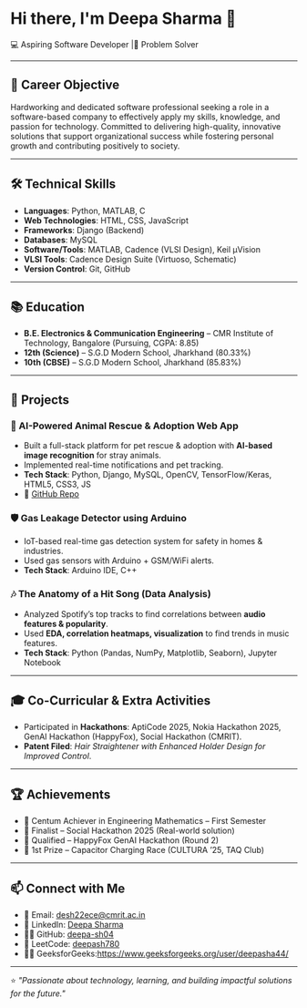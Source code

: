# Hi there, I'm Deepa Sharma 👋

💻 Aspiring Software Developer |🎯 Problem Solver  

---

## 🎯 Career Objective
Hardworking and dedicated software professional seeking a role in a software-based company to effectively apply my skills, knowledge, and passion for technology. Committed to delivering high-quality, innovative solutions that support organizational success while fostering personal growth and contributing positively to society.

---

## 🛠️ Technical Skills
- **Languages**: Python, MATLAB, C  
- **Web Technologies**: HTML, CSS, JavaScript  
- **Frameworks**: Django (Backend)
- **Databases**: MySQL  
- **Software/Tools**: MATLAB, Cadence (VLSI Design), Keil µVision  
- **VLSI Tools**: Cadence Design Suite (Virtuoso, Schematic)  
- **Version Control**: Git, GitHub  

---

## 📚 Education
- **B.E. Electronics & Communication Engineering** – CMR Institute of Technology, Bangalore (Pursuing, CGPA: 8.85)  
- **12th (Science)** – S.G.D Modern School, Jharkhand (80.33%)  
- **10th (CBSE)** – S.G.D Modern School, Jharkhand (85.83%)  

---

## 🚀 Projects
### 🐾 AI-Powered Animal Rescue & Adoption Web App  
- Built a full-stack platform for pet rescue & adoption with **AI-based image recognition** for stray animals.  
- Implemented real-time notifications and pet tracking.  
- **Tech Stack**: Python, Django, MySQL, OpenCV, TensorFlow/Keras, HTML5, CSS3, JS  
- 🔗 [GitHub Repo](https://github.com/deepa-sh04/animal_rescue)  

### 🛡️ Gas Leakage Detector using Arduino  
- IoT-based real-time gas detection system for safety in homes & industries.  
- Used gas sensors with Arduino + GSM/WiFi alerts.  
- **Tech Stack**: Arduino IDE, C++  

### 🎶 The Anatomy of a Hit Song (Data Analysis)  
- Analyzed Spotify’s top tracks to find correlations between **audio features & popularity**.  
- Used **EDA, correlation heatmaps, visualization** to find trends in music features.  
- **Tech Stack**: Python (Pandas, NumPy, Matplotlib, Seaborn), Jupyter Notebook  

---

## 🎓 Co-Curricular & Extra Activities
- Participated in **Hackathons**: AptiCode 2025, Nokia Hackathon 2025, GenAI Hackathon (HappyFox), Social Hackathon (CMRIT).  
- **Patent Filed**: *Hair Straightener with Enhanced Holder Design for Improved Control*.  

---

## 🏆 Achievements
- 🏅 Centum Achiever in Engineering Mathematics – First Semester  
- 🏅 Finalist – Social Hackathon 2025 (Real-world solution)  
- 🏅 Qualified – HappyFox GenAI Hackathon (Round 2)  
- 🥇 1st Prize – Capacitor Charging Race (CULTURA ’25, TAQ Club)  

---

## 📫 Connect with Me
- 📧 Email: desh22ece@cmrit.ac.in  
- 💼 LinkedIn: [Deepa Sharma](https://www.linkedin.com/in/deepa-sharma-3a205b265/)  
- 👩‍💻 GitHub: [deepa-sh04](https://github.com/deepa-sh04)  
- 🎯 LeetCode: [deepash780](https://leetcode.com/u/deepash780/)
- 👩‍💻 GeeksforGeeks:https://www.geeksforgeeks.org/user/deepasha44/

---

⭐ *"Passionate about technology, learning, and building impactful solutions for the future."*  

